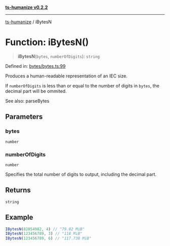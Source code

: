 [**ts-humanize v0.2.2**](../README.md)

***

[ts-humanize](../README.md) / iBytesN

# Function: iBytesN()

> **iBytesN**(`bytes`, `numberOfDigits`): `string`

Defined in: [bytes/bytes.ts:99](https://github.com/Shiv-SB/ts-humanize/blob/58c6d39c670b3b3862b4035998e27d57f6c37c48/src/bytes/bytes.ts#L99)

Produces a human-readable representation of an IEC size.

If `numberOfDigits` is less than or equal to the number of digits in `bytes`, the decimal part will be ommited.

See also: parseBytes

## Parameters

### bytes

`number`

### numberOfDigits

`number`

Specifies the total number of digits to output, including the decimal part.

## Returns

`string`

## Example

```ts
IBytesN(82854982, 4) // "79.02 MiB"
IBytesN(123456789, 3) // "118 MiB"
IBytesN(123456789, 6) // "117.738 MiB"
```
